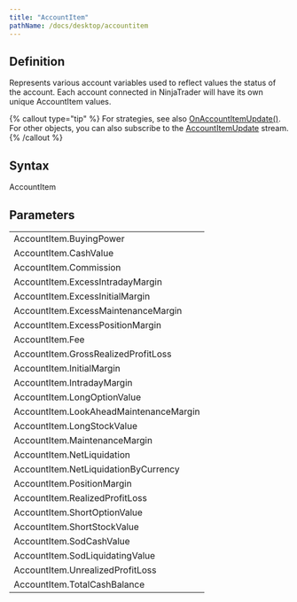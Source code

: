 ```yaml
---
title: "AccountItem"
pathName: /docs/desktop/accountitem
---
```


## Definition

Represents various account variables used to reflect values the status of the account. Each account connected in NinjaTrader will have its own unique AccountItem values.

{% callout type="tip" %}
For strategies, see also [OnAccountItemUpdate()](/docs/desktop/onaccountitemupdate). For other objects, you can also subscribe to the [AccountItemUpdate](/docs/desktop/accountitemupdate) stream.
{% /callout %}

## Syntax

AccountItem

## Parameters

|  |
| --- |
| AccountItem.BuyingPower |
| AccountItem.CashValue |
| AccountItem.Commission |
| AccountItem.ExcessIntradayMargin |
| AccountItem.ExcessInitialMargin |
| AccountItem.ExcessMaintenanceMargin |
| AccountItem.ExcessPositionMargin |
| AccountItem.Fee |
| AccountItem.GrossRealizedProfitLoss |
| AccountItem.InitialMargin |
| AccountItem.IntradayMargin |
| AccountItem.LongOptionValue |
| AccountItem.LookAheadMaintenanceMargin |
| AccountItem.LongStockValue |
| AccountItem.MaintenanceMargin |
| AccountItem.NetLiquidation |
| AccountItem.NetLiquidationByCurrency |
| AccountItem.PositionMargin |
| AccountItem.RealizedProfitLoss |
| AccountItem.ShortOptionValue |
| AccountItem.ShortStockValue |
| AccountItem.SodCashValue |
| AccountItem.SodLiquidatingValue |
| AccountItem.UnrealizedProfitLoss |
| AccountItem.TotalCashBalance |
